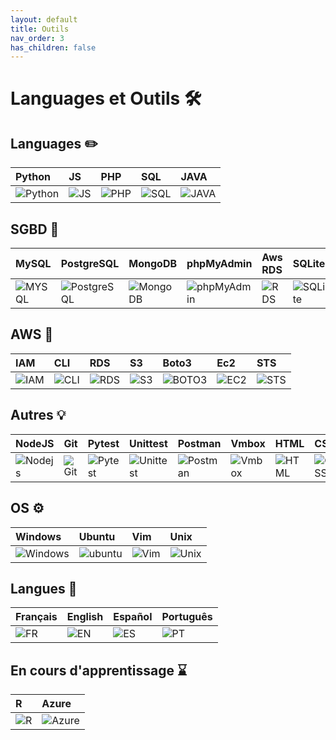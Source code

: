 ```yaml
---
layout: default
title: Outils
nav_order: 3
has_children: false
---
```


<div markdown="1">

# Languages et Outils 🛠

## Languages ✏️

| Python | JS | PHP | SQL | JAVA |
|:--------|:----|:-----|:-----|:------|
| <img src="https://upload.wikimedia.org/wikipedia/commons/thumb/c/c3/Python-logo-notext.svg/1869px-Python-logo-notext.svg.png" title="Python" alt="Python"/> | <img src="https://upload.wikimedia.org/wikipedia/commons/thumb/9/99/Unofficial_JavaScript_logo_2.svg/1024px-Unofficial_JavaScript_logo_2.svg.png" title="JS" alt="JS"/> | <img src="https://upload.wikimedia.org/wikipedia/commons/thumb/2/27/PHP-logo.svg/2560px-PHP-logo.svg.png" title="PHP" alt="PHP"/> | <img src="https://www.svgrepo.com/show/331760/sql-database-generic.svg" title="SQL" alt="SQL"/> | <img src="https://upload.wikimedia.org/wikipedia/fr/2/2e/Java_Logo.svg" title="JAVA" alt="JAVA"/> |

## SGBD 💾

| MySQL | PostgreSQL | MongoDB | phpMyAdmin | Aws RDS | SQLite |
|:--------|:----|:-----|:-----|:------|:------|
| <img src="https://upload.wikimedia.org/wikipedia/fr/thumb/6/62/MySQL.svg/1280px-MySQL.svg.png" title="MySQL" alt="MYSQL"/> | <img src="https://upload.wikimedia.org/wikipedia/commons/thumb/2/29/Postgresql_elephant.svg/1985px-Postgresql_elephant.svg.png" title="PostgreSQL" alt="PostgreSQL"/> | <img src="https://www.svgrepo.com/show/331488/mongodb.svg" title="MongoDB" alt="MongoDB"/> | <img src="https://upload.wikimedia.org/wikipedia/commons/thumb/4/4f/PhpMyAdmin_logo.svg/2560px-PhpMyAdmin_logo.svg.png" title="phpMyAdmin" alt="phpMyAdmin"/> | <img src="https://cdn.worldvectorlogo.com/logos/aws-rds.svg" title="RDS" alt="RDS"/> | <img src="https://upload.wikimedia.org/wikipedia/commons/thumb/3/38/SQLite370.svg/2560px-SQLite370.svg.png" title="SQLite" alt="SQLite"/> |

## AWS 🍊

| IAM | CLI | RDS | S3 | Boto3 | Ec2 | STS | 
|:--------|:----|:-----|:-----|:------|:------|:------|
| <img src="https://cdn.worldvectorlogo.com/logos/aws-iam.svg" title="IAM" alt="IAM"/> | <img src="https://i.ibb.co/6tMjJtt/image.png" title="CLI" alt="CLI"/> | <img src="https://cdn.worldvectorlogo.com/logos/aws-rds.svg" title="RDS" alt="RDS"/> | <img src="https://upload.wikimedia.org/wikipedia/commons/thumb/b/bc/Amazon-S3-Logo.svg/1712px-Amazon-S3-Logo.svg.png" title="S3" alt="S3"/> | <img src="https://i.ibb.co/wK6wj1c/image.png" title="BOTO3" alt="BOTO3"/> | <img src="https://www.svgrepo.com/show/353449/aws-ec2.svg" title="EC2" alt="EC2"/> | <img src="https://i.ibb.co/FHPpj5g/image.png" title="STS" alt="STS"/> |

## Autres 💡

| NodeJS | Git | Pytest | Unittest | Postman | Vmbox | HTML | CSS |
|:--------|:----|:-----|:-----|:------|:------|:------|:------|
| <img src="https://upload.wikimedia.org/wikipedia/commons/thumb/d/d9/Node.js_logo.svg/2560px-Node.js_logo.svg.png" title="Nodejs" alt="Nodejs"/> | <img src="https://i.ibb.co/5GVX7Fz/image.png" title="Git" alt="Git"/> | <img src="https://upload.wikimedia.org/wikipedia/commons/thumb/b/ba/Pytest_logo.svg/2048px-Pytest_logo.svg.png" title="Pytest" alt="Pytest"/> | <img src="https://i.ibb.co/KrrPmQ3/image.png" title="Unittest" alt="Unittest"/> | <img src="https://www.svgrepo.com/show/354202/postman-icon.svg" title="Postman" alt="Postman"/> | <img src="https://i.ibb.co/9Hf1fY3/image.png" title="Vmbox" alt="Vmbox"/> | <img src="https://upload.wikimedia.org/wikipedia/commons/thumb/6/61/HTML5_logo_and_wordmark.svg/512px-HTML5_logo_and_wordmark.svg.png" title="HTML" alt="HTML"/> | <img src="https://upload.wikimedia.org/wikipedia/commons/thumb/d/d5/CSS3_logo_and_wordmark.svg/1200px-CSS3_logo_and_wordmark.svg.png" title="CSS" alt="CSS"/> |

## OS ⚙️

| Windows | Ubuntu | Vim | Unix | 
|:--------|:----|:-----|:-----|
| <img src="https://upload.wikimedia.org/wikipedia/commons/thumb/5/5f/Windows_logo_-_2012.svg/2048px-Windows_logo_-_2012.svg.png" title="Windows" alt="Windows"/> | <img src="https://i.ibb.co/zPn2Qt3/image.png" title="ubuntu" alt="ubuntu"/> | <img src="https://upload.wikimedia.org/wikipedia/commons/thumb/9/9f/Vimlogo.svg/2044px-Vimlogo.svg.png" title="Vim" alt="Vim"/> | <img src="https://upload.wikimedia.org/wikipedia/commons/thumb/3/35/Tux.svg/1200px-Tux.svg.png" title="Unix" alt="Unix"/> |

## Langues 💬

| Français | English | Español | Português | 
|:--------|:----|:-----|:-----|
| <img src="https://upload.wikimedia.org/wikipedia/commons/thumb/c/c3/Flag_of_France.svg/1280px-Flag_of_France.svg.png" title="FR" alt="FR"/> | <img src="https://upload.wikimedia.org/wikipedia/commons/thumb/8/83/Flag_of_the_United_Kingdom_%283-5%29.svg/2560px-Flag_of_the_United_Kingdom_%283-5%29.svg.png" title="EN" alt="EN"/> | <img src="https://upload.wikimedia.org/wikipedia/commons/thumb/9/9a/Flag_of_Spain.svg/1280px-Flag_of_Spain.svg.png" title="ES" alt="ES"/> | <img src="https://upload.wikimedia.org/wikipedia/commons/thumb/5/5c/Flag_of_Portugal.svg/1280px-Flag_of_Portugal.svg.png" title="PT" alt="PT"/> |

## En cours d'apprentissage ⌛️

| R | Azure |
|:--------|:----|
| <img src="https://upload.wikimedia.org/wikipedia/commons/thumb/1/1b/R_logo.svg/1280px-R_logo.svg.png" title="R" alt="R"/> | <img src="https://upload.wikimedia.org/wikipedia/commons/thumb/f/fa/Microsoft_Azure.svg/2048px-Microsoft_Azure.svg.png" title="Azure" alt="Azure"/> |

</div>
